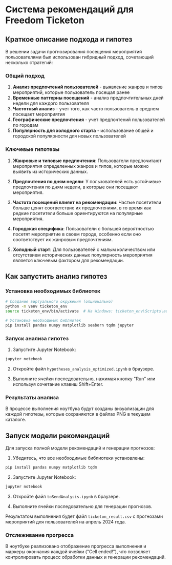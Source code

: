 # Система рекомендаций для Freedom Ticketon

## Краткое описание подхода и гипотез

В решении задачи прогнозирования посещения мероприятий пользователями был использован гибридный подход, сочетающий несколько стратегий:

### Общий подход

1. **Анализ предпочтений пользователей** - выявление жанров и типов мероприятий, которые пользователь посещал ранее
2. **Временные паттерны посещений** - анализ предпочтительных дней недели для каждого пользователя
3. **Частотный анализ** - учет того, как часто пользователь в среднем посещает мероприятия
4. **Географические предпочтения** - учет предпочтений пользователей по городам
5. **Популярность для холодного старта** - использование общей и городской популярности для новых пользователей

### Ключевые гипотезы

1. **Жанровые и типовые предпочтения**: Пользователи предпочитают мероприятия определенных жанров и типов, которые можно выявить из исторических данных.

2. **Предпочтения по дням недели**: У пользователей есть устойчивые предпочтения по дням недели, в которые они посещают мероприятия.

3. **Частота посещений влияет на рекомендации**: Частые посетители больше ценят соответствие их предпочтениям, в то время как редкие посетители больше ориентируются на популярные мероприятия.

4. **Городская специфика**: Пользователи с большей вероятностью посетят мероприятие в своем городе, особенно если оно соответствует их жанровым предпочтениям.

5. **Холодный старт**: Для пользователей с малым количеством или отсутствием исторических данных популярность мероприятия является ключевым фактором для рекомендации.

## Как запустить анализ гипотез

### Установка необходимых библиотек

```bash
# Создание виртуального окружения (опционально)
python -m venv ticketon_env
source ticketon_env/bin/activate  # На Windows: ticketon_env\Scripts\activate

# Установка необходимых библиотек
pip install pandas numpy matplotlib seaborn tqdm jupyter
```

### Запуск анализа гипотез

1. Запустите Jupyter Notebook:
```bash
jupyter notebook
```

2. Откройте файл `hypotheses_analysis_optimized.ipynb` в браузере.

3. Выполните ячейки последовательно, нажимая кнопку "Run" или используя сочетание клавиш Shift+Enter.

### Результаты анализа

В процессе выполнения ноутбука будут созданы визуализации для каждой гипотезы, которые сохраняются в файлах PNG в текущем каталоге.

## Запуск модели рекомендаций

Для запуска полной модели рекомендаций и генерации прогнозов:

1. Убедитесь, что все необходимые библиотеки установлены:
```bash
pip install pandas numpy matplotlib tqdm
```

2. Запустите Jupyter Notebook:
```bash
jupyter notebook
```

3. Откройте файл `toSendAnalysis.ipynb` в браузере.

4. Выполните ячейки последовательно для генерации прогнозов.

Результатом выполнения будет файл `ticketon_result.csv` с прогнозами мероприятий для пользователей на апрель 2024 года.

### Отслеживание прогресса

В ноутбуке реализовано отображение прогресса выполнения и маркеры окончания каждой ячейки ("Cell ended!"), что позволяет контролировать процесс обработки данных и генерации рекомендаций.
